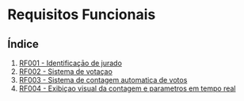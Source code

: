# Requisitos Funcionais

## Índice

1. [RF001 - Identificaçāo de jurado](./requisitos/lista-de-requisitos/RF001.md)
2. [RF002 - Sistema de votaçao]()
3. [RF003 - Sistema de contagem automatica de votos]()
4. [RF004 - Exibiçao visual da contagem e parametros em tempo real]()